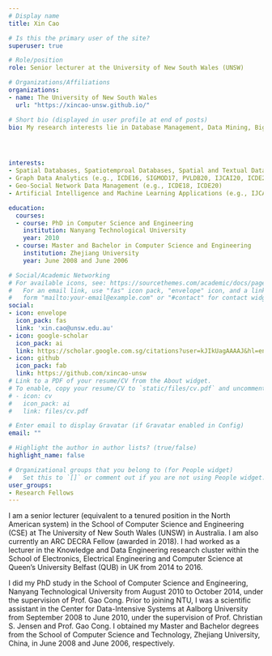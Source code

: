 ```yaml
---
# Display name
title: Xin Cao

# Is this the primary user of the site?
superuser: true

# Role/position
role: Senior lecturer at the University of New South Wales (UNSW)

# Organizations/Affiliations
organizations:
- name: The University of New South Wales
  url: "https://xincao-unsw.github.io/"

# Short bio (displayed in user profile at end of posts)
bio: My research interests lie in Database Management, Data Mining, Big Data Analytics, and Artificial Intelligence, espcially on spatial data and graph data.




interests:
- Spatial Databases, Spatiotemproal Databases, Spatial and Textual Data Management
- Graph Data Analytics (e.g., ICDE16, SIGMOD17, PVLDB20, IJCAI20, ICDE21)
- Geo-Social Network Data Management (e.g., ICDE18, ICDE20)
- Artificial Intelligence and Machine Learning Applications (e.g., IJCAI18, IJCAI20, SIGMOD20, NeurIPS21, ICDE22)

education:
  courses:
  - course: PhD in Computer Science and Engineering
    institution: Nanyang Technological University
    year: 2010  
  - course: Master and Bachelor in Computer Science and Engineering
    institution: Zhejiang University
    year: June 2008 and June 2006

# Social/Academic Networking
# For available icons, see: https://sourcethemes.com/academic/docs/page-builder/#icons
#   For an email link, use "fas" icon pack, "envelope" icon, and a link in the
#   form "mailto:your-email@example.com" or "#contact" for contact widget.
social:
- icon: envelope
  icon_pack: fas
  link: 'xin.cao@unsw.edu.au'
- icon: google-scholar
  icon_pack: ai
  link: https://scholar.google.com.sg/citations?user=kJIkUagAAAAJ&hl=en
- icon: github
  icon_pack: fab
  link: https://github.com/xincao-unsw
# Link to a PDF of your resume/CV from the About widget.
# To enable, copy your resume/CV to `static/files/cv.pdf` and uncomment the lines below.
# - icon: cv
#   icon_pack: ai
#   link: files/cv.pdf

# Enter email to display Gravatar (if Gravatar enabled in Config)
email: ""

# Highlight the author in author lists? (true/false)
highlight_name: false

# Organizational groups that you belong to (for People widget)
#   Set this to `[]` or comment out if you are not using People widget.
user_groups:
- Research Fellows
---
```


I am a senior lecturer (equivalent to a tenured position in the North American system) in the School of Computer Science and Engineering (CSE) at The University of New South Wales (UNSW) in Australia. I am also currently an ARC DECRA Fellow (awarded in 2018). I had worked as a lecturer in the Knowledge and Data Engineering research cluster within the School of Electronics, Electrical Engineering and Computer Science at Queen’s University Belfast (QUB) in UK from 2014 to 2016.

I did my PhD study in the School of Computer Science and Engineering, Nanyang Technological University from August 2010 to October 2014, under the supervision of Prof. Gao Cong. Prior to joining NTU, I was a scientific assistant in the Center for Data-Intensive Systems at Aalborg University from September 2008 to June 2010, under the supervision of Prof. Christian S. Jensen and Prof. Gao Cong. I obtained my Master and Bachelor degrees from the School of Computer Science and Technology, Zhejiang University, China, in June 2008 and June 2006, respectively.